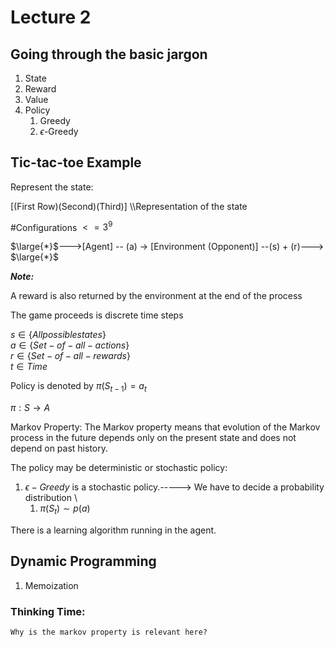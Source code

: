 # Lecture 2
## Going through the basic jargon
   1. State
   2. Reward
   3. Value
   4. Policy
      1. Greedy
      2. $\epsilon$-Greedy

## Tic-tac-toe Example

Represent the state:

[(First Row)(Second)(Third)] \\\Representation of the state

#Configurations $<= 3^9$
       
        
$\large{*}$--->[Agent] -- (a) -> [Environment (Opponent)] --(s) + (r)---> $\large{*}$

***Note:*** 

A reward is also returned by the environment at the end of the process


The game proceeds is discrete time steps

$s \in \{All possible states\}$ \
$a \in \{Set-of-all-actions\}$\
$r \in \{Set-of-all-rewards\}$\
$t \in Time$


Policy is denoted by $\pi(S_{t-1})=a_t$

$\pi:S\rightarrow A$

Markov Property: The Markov property means that evolution of the Markov process in the future depends only on the present state and does not depend on past history.


The policy may be deterministic or stochastic policy:
1.  $\epsilon-Greedy$ is a stochastic policy.-----> We have to decide a probability distribution \
    1.   $\pi(S_t)\sim p(a)$
     


There is a learning algorithm running in the agent. 


## Dynamic Programming
1.  Memoization 

### Thinking Time:
    Why is the markov property is relevant here?  